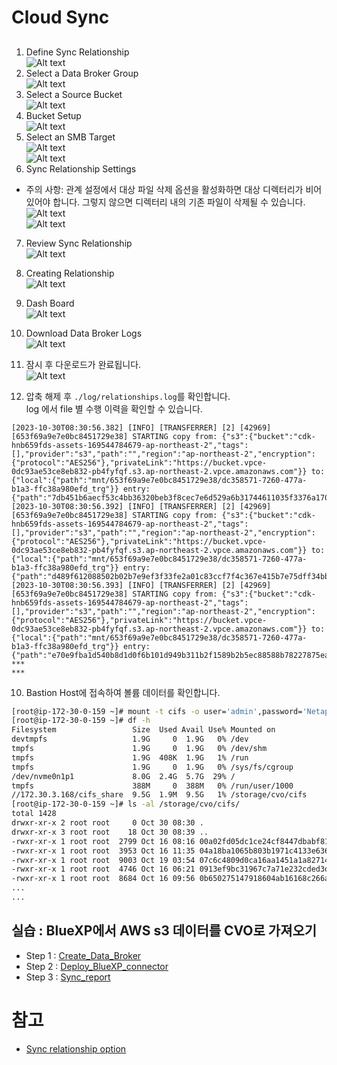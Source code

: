 # Cloud Sync 

## 
1. Define Sync Relationship </br>
![Alt text](./Images/Create_Sync_relationship-0.png)
2. Select a Data Broker Group </br>
![Alt text](./Images/Create_Sync_relationship-1.png)
3. Select a Source Bucket </br>
![Alt text](./Images/Create_Sync_relationship-2.png)
4. Bucket Setup </br>
![Alt text](./Images/Create_Sync_relationship-3.png)
5. Select an SMB Target </br>
![Alt text](./Images/Create_Sync_relationship-4.png) </br>
![Alt text](./Images/Create_Sync_relationship-5.png)
6. Sync Relationship Settings </br>
- 주의 사항: 관계 설정에서 대상 파일 삭제 옵션을 활성화하면 대상 디렉터리가 비어 있어야 합니다. 그렇지 않으면 디렉터리 내의 기존 파일이 삭제될 수 있습니다. </br>
![Alt text](./Images/Create_Sync_relationship-6.png) </br>
![Alt text](./Images/Create_Sync_relationship-7.png)
7. Review Sync Relationship </br>
![Alt text](./Images/Create_Sync_relationship-8.png)
8. Creating Relationship </br>
![Alt text](./Images/Create_Sync_relationship-9.png)
9. Dash Board </br>
![Alt text](./Images/Create_Sync_relationship-10.png)
10. Download Data Broker Logs </br>
![Alt text](./Images/Create_Sync_relationship-11.png)
11. 잠시 후 다운로드가 완료됩니다. </br>
![Alt text](./Images/Create_Sync_relationship-12.png)

11. 압축 해제 후 ```./log/relationships.log```를 확인합니다. </br>
log 에서 file 별 수행 이력을 확인할 수 있습니다. </br>
```log
[2023-10-30T08:30:56.382] [INFO] [TRANSFERRER] [2] [42969] [653f69a9e7e0bc8451729e38] STARTING copy from: {"s3":{"bucket":"cdk-hnb659fds-assets-169544784679-ap-northeast-2","tags":[],"provider":"s3","path":"","region":"ap-northeast-2","encryption":{"protocol":"AES256"},"privateLink":"https://bucket.vpce-0dc93ae53ce8eb832-pb4fyfqf.s3.ap-northeast-2.vpce.amazonaws.com"}} to: {"local":{"path":"mnt/653f69a9e7e0bc8451729e38/dc358571-7260-477a-b1a3-ffc38a980efd_trg"}} entry: {"path":"7db451b6aecf53c4bb36320beb3f8cec7e6d529a6b31744611035f3376a17012.json","type":"FILE","size":1731,"mtimeSec":1697431442,"atimeSec":1697431442,"mode":33206,"uid":0,"gid":0,"tempEntryName":".7db451b6aecf53c4bb36320beb3f8cec7e6d529a6b31744611035f3376a17012.json_ygIcezP_netapp"}
[2023-10-30T08:30:56.392] [INFO] [TRANSFERRER] [2] [42969] [653f69a9e7e0bc8451729e38] STARTING copy from: {"s3":{"bucket":"cdk-hnb659fds-assets-169544784679-ap-northeast-2","tags":[],"provider":"s3","path":"","region":"ap-northeast-2","encryption":{"protocol":"AES256"},"privateLink":"https://bucket.vpce-0dc93ae53ce8eb832-pb4fyfqf.s3.ap-northeast-2.vpce.amazonaws.com"}} to: {"local":{"path":"mnt/653f69a9e7e0bc8451729e38/dc358571-7260-477a-b1a3-ffc38a980efd_trg"}} entry: {"path":"d489f612088502b02b7e9ef3f33fe2a01c83ccf7f4c367e415b7e75dff34bb36.json","type":"FILE","size":1853,"mtimeSec":1697441963,"atimeSec":1697441963,"mode":33206,"uid":0,"gid":0,"tempEntryName":".d489f612088502b02b7e9ef3f33fe2a01c83ccf7f4c367e415b7e75dff34bb36.json_KHJGNuJ_netapp"}
[2023-10-30T08:30:56.393] [INFO] [TRANSFERRER] [2] [42969] [653f69a9e7e0bc8451729e38] STARTING copy from: {"s3":{"bucket":"cdk-hnb659fds-assets-169544784679-ap-northeast-2","tags":[],"provider":"s3","path":"","region":"ap-northeast-2","encryption":{"protocol":"AES256"},"privateLink":"https://bucket.vpce-0dc93ae53ce8eb832-pb4fyfqf.s3.ap-northeast-2.vpce.amazonaws.com"}} to: {"local":{"path":"mnt/653f69a9e7e0bc8451729e38/dc358571-7260-477a-b1a3-ffc38a980efd_trg"}} entry: {"path":"e70e9fba1d540b8d1d0f6b101d949b311b2f1589b2b5ec88588b78227875eae6.json","type":"FILE","size":1949,"mtimeSec":1697450343,"atimeSec":1697450343,"mode":33206,"uid":0,"gid":0,"tempEntryName":".e70e9fba1d540b8d1d0f6b101d949b311b2f1589b2b5ec88588b78227875eae6.json_0o49daR_netapp"}
***
***
```

10. Bastion Host에 접속하여 볼륨 데이터를 확인합니다.
```bash
[root@ip-172-30-0-159 ~]# mount -t cifs -o user='admin',password='Netapp1!' //172.30.3.168/cifs_share /storage/cvo/cifs
[root@ip-172-30-0-159 ~]# df -h
Filesystem                 Size  Used Avail Use% Mounted on
devtmpfs                   1.9G     0  1.9G   0% /dev
tmpfs                      1.9G     0  1.9G   0% /dev/shm
tmpfs                      1.9G  408K  1.9G   1% /run
tmpfs                      1.9G     0  1.9G   0% /sys/fs/cgroup
/dev/nvme0n1p1             8.0G  2.4G  5.7G  29% /
tmpfs                      388M     0  388M   0% /run/user/1000
//172.30.3.168/cifs_share  9.5G  1.9M  9.5G   1% /storage/cvo/cifs
[root@ip-172-30-0-159 ~]# ls -al /storage/cvo/cifs/
total 1428
drwxr-xr-x 2 root root     0 Oct 30 08:30 .
drwxr-xr-x 3 root root    18 Oct 30 08:39 ..
-rwxr-xr-x 1 root root  2799 Oct 16 08:16 00a02fd05dc1ce24cf8447dbabf8132d03fc8ef592be9073803fca693e66b3b3.json
-rwxr-xr-x 1 root root  3953 Oct 16 11:35 04a18ba1065b803b1971c4133e6367331fd84a23a77678d2cc38e9c8309d1dcb.json
-rwxr-xr-x 1 root root  9003 Oct 19 03:54 07c6c4809d0ca16aa1451a1a82714e1a5671d895d53b047fcb9cbcc0b2111463.json
-rwxr-xr-x 1 root root  4746 Oct 16 06:21 0913ef9bc31967c7a71e232cded3d1f5ac973a53377163556cc0745755a5220e.json
-rwxr-xr-x 1 root root  8684 Oct 16 09:56 0b650275147918604ab16168c266a9ee58454a063ec7577223f800d991f14c15.json
...
...

```
## 실습 : BlueXP에서 AWS s3 데이터를 CVO로 가져오기
- Step 1 : [Create_Data_Broker](./Create_Data_Broker.md)
- Step 2 : [Deploy_BlueXP_connector](./Create_Sync_relationship.md)
- Step 3 : [Sync_report](./Sync_report.md)

# 참고
- [Sync relationship option](https://docs.netapp.com/us-en/bluexp-copy-sync/task-creating-relationships.html#create-other-types-of-sync-relationships)